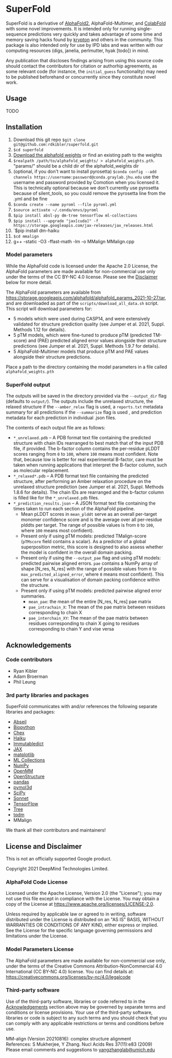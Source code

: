 # SuperFold

SuperFold is a derivative of [AlphaFold2](https://github.com/deepmind/alphafold), AlphaFold-Multimer, and [ColabFold](https://github.com/sokrypton/ColabFold) with some novel improvements. 
It is intended only for running single-sequence predictions very quickly and takes advantage of some time and memory saving hacks
found by [krypton](https://github.com/sokrypton) and others in the community. This package is also intended only for use by IPD labs and was 
written with our computing resources (digs, janelia, perlmutter, hyak [todo]) in mind. 

Any publication that discloses findings arising from using this source code should contact the contributors for 
citation or authorhip agreements, as some relevant code (for instance, the `initial_guess` functionality) may 
need to be published beforehand or concurrently since they constitute novel work.



## Usage

TODO

## Installation

1) Download this git repo `$git clone git@github.com:rdkibler/superfold.git`
2) `$cd superfold`
3) [Download the alphafold weights](#model-parameters) or find an existing path to the weights
4) `$realpath /path/to/alphafold_weights/ > alphafold_weights.pth`. "params/" should be a child dir of the alphafold_weights dir
5) (optional, if you don't want to install pyrosetta) `$conda config --add channels https://username:password@conda.graylab.jhu.edu`
use the username and password provided by Comotion when you licensed it. 
This is technically optional because we don't currently use pyrosetta because
of silent_tools, so you could remove the pyrosetta line from the .yml and be fine
6) `$conda create --name pyroml --file pyroml.yml`
7) `$source activate ~/.conda/envs/pyroml`
8) `$pip install absl-py dm-tree tensorflow ml-collections`
9) `$pip install --upgrade "jax[cuda]" -f https://storage.googleapis.com/jax-releases/jax_releases.html`
10) `$pip install dm-haiku 
11) `$cd mmalign`
12) g++ -static -O3 -ffast-math -lm -o MMalign MMalign.cpp

### Model parameters

While the AlphaFold code is licensed under the Apache 2.0 License, the AlphaFold
parameters are made available for non-commercial use only under the terms of the
CC BY-NC 4.0 license. Please see the [Disclaimer](#license-and-disclaimer) below
for more detail.

The AlphaFold parameters are available from
https://storage.googleapis.com/alphafold/alphafold_params_2021-10-27.tar, and
are downloaded as part of the `scripts/download_all_data.sh` script. This script
will download parameters for:

*   5 models which were used during CASP14, and were extensively validated for
    structure prediction quality (see Jumper et al. 2021, Suppl. Methods 1.12
    for details).
*   5 pTM models, which were fine-tuned to produce pTM (predicted TM-score) and
    (PAE) predicted aligned error values alongside their structure predictions
    (see Jumper et al. 2021, Suppl. Methods 1.9.7 for details).
*   5 AlphaFold-Multimer models that produce pTM and PAE values alongside their
    structure predictions.

Place a path to the directory containing the model parameters in a file called
`alphafold_weights.pth`

### SuperFold output

The outputs will be saved in the directory provided via the `--output_dir` flag 
(defaults to `output/`). The outputs include the unrelaxed structure, the relaxed structure
if the `--amber_relax` flag is used, a `reports.txt` metadata summary for all predictions if the `--summarize` flag is used
, and prediction metadata for each prediction in individual .json files.

The contents of each output file are as follows:

*   `*_unrelaxed.pdb` – A PDB format text file containing the predicted
    structure with chain IDs rearranged to best match that of the input
    PDB file, if provided. The b-factor column contains the per-residue
    pLDDT scores ranging from `0` to `100`, where `100` means most 
    confident. Note that, because low is better for real experimental 
    B-factor, care must be taken when running applications that interpret
    the B-factor column, such as molecular replacement.
*   `*_relaxed*.pdb` – A PDB format text file containing the predicted
    structure, after performing an Amber relaxation procedure on the unrelaxed
    structure prediction (see Jumper et al. 2021, Suppl. Methods 1.8.6 for
    details). The chain IDs are rearranged and the b-factor column is filled
    like for the `*_unrelaxed.pdb` files.
*   `*_prediction_results.json` – A JSON format text file containing the times taken to run
    each section of the AlphaFold pipeline.
    *   Mean pLDDT scores in `mean_plddt` serve as an overall per-target monomer 
        confidence score and is the average over all per-residue plddts per target. 
        The range of possible values is from `0` to `100`, where `100`
        means most confident). 
    *   Present only if using pTM models: predicted TMalign-score (`pTMscore` field
        contains a scalar). As a predictor of a global superposition metric,
        this score is designed to also assess whether the model is confident in
        the overall domain packing.
    *   Present only if using the `--output_pae` flag and using pTM models: 
        predicted pairwise aligned errors. `pae` contains a NumPy array of 
        shape [N_res, N_res] with the range of possible values from `0` to
        `max_predicted_aligned_error`, where `0` means most confident). This can
        serve for a visualisation of domain packing confidence within the
        structure.
    *   Present only if using pTM models: predicted pairwise aligned error summaries.
        *   `mean_pae`: the mean of the entire [N_res, N_res] pae matrix
        *   `pae_intrachain_X`: The mean of the pae matrix between residues corresponding to chain X
        *   `pae_interchain_XY`: The mean of the pae matrix between residues corresponding to chain X going to residues corresponding to chain Y and vise versa

## Acknowledgements
### Code contributors

*   Ryan Kibler
*   Adam Broerman
*   Phil Leung

### 3rd party libraries and packages
SuperFold communicates with and/or references the following separate libraries
and packages:

*   [Abseil](https://github.com/abseil/abseil-py)
*   [Biopython](https://biopython.org)
*   [Chex](https://github.com/deepmind/chex)
*   [Haiku](https://github.com/deepmind/dm-haiku)
*   [Immutabledict](https://github.com/corenting/immutabledict)
*   [JAX](https://github.com/google/jax/)
*   [matplotlib](https://matplotlib.org/)
*   [ML Collections](https://github.com/google/ml_collections)
*   [NumPy](https://numpy.org)
*   [OpenMM](https://github.com/openmm/openmm)
*   [OpenStructure](https://openstructure.org)
*   [pandas](https://pandas.pydata.org/)
*   [pymol3d](https://github.com/avirshup/py3dmol)
*   [SciPy](https://scipy.org)
*   [Sonnet](https://github.com/deepmind/sonnet)
*   [TensorFlow](https://github.com/tensorflow/tensorflow)
*   [Tree](https://github.com/deepmind/tree)
*   [tqdm](https://github.com/tqdm/tqdm)
*   MMalign


We thank all their contributors and maintainers!

## License and Disclaimer

This is not an officially supported Google product.

Copyright 2021 DeepMind Technologies Limited.

### AlphaFold Code License

Licensed under the Apache License, Version 2.0 (the "License"); you may not use
this file except in compliance with the License. You may obtain a copy of the
License at https://www.apache.org/licenses/LICENSE-2.0.

Unless required by applicable law or agreed to in writing, software distributed
under the License is distributed on an "AS IS" BASIS, WITHOUT WARRANTIES OR
CONDITIONS OF ANY KIND, either express or implied. See the License for the
specific language governing permissions and limitations under the License.

### Model Parameters License

The AlphaFold parameters are made available for non-commercial use only, under
the terms of the Creative Commons Attribution-NonCommercial 4.0 International
(CC BY-NC 4.0) license. You can find details at:
https://creativecommons.org/licenses/by-nc/4.0/legalcode

### Third-party software

Use of the third-party software, libraries or code referred to in the
[Acknowledgements](#acknowledgements) section above may be governed by separate
terms and conditions or license provisions. Your use of the third-party
software, libraries or code is subject to any such terms and you should check
that you can comply with any applicable restrictions or terms and conditions
before use.


MM-align (Version 20210816): complex structure alignment           
References: S Mukherjee, Y Zhang. Nucl Acids Res 37(11):e83 (2009) 
Please email comments and suggestions to yangzhanglab@umich.edu    
